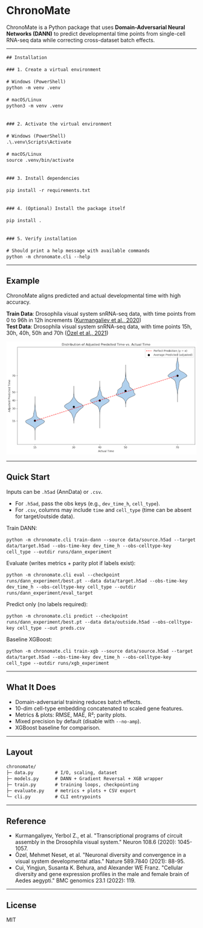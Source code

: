 # ChronoMate

ChronoMate is a Python package that uses **Domain-Adversarial Neural Networks (DANN)** to predict developmental time points from single-cell RNA-seq data while correcting cross-dataset batch effects.

---
<pre><code>## Installation

### 1. Create a virtual environment

# Windows (PowerShell)
python -m venv .venv

# macOS/Linux
python3 -m venv .venv


### 2. Activate the virtual environment

# Windows (PowerShell)
.\.venv\Scripts\Activate

# macOS/Linux
source .venv/bin/activate


### 3. Install dependencies

pip install -r requirements.txt


### 4. (Optional) Install the package itself

pip install .


### 5. Verify installation

# Should print a help message with available commands
python -m chronomate.cli --help
</code></pre>


---

## Example

ChronoMate aligns predicted and actual developmental time with high accuracy.

**Train Data**: Drosophila visual system snRNA-seq data, with time points from 0 to 96h in 12h increments ([Kurmangaliev et al., 2020](https://www.cell.com/neuron/fulltext/S0896-6273(20)30774-1?dgcid=raven_jbs_aip_email))  
**Test Data**: Drosophila visual system snRNA-seq data, with time points 15h, 30h, 40h, 50h and 70h ([Özel et al., 2021](https://www.nature.com/articles/s41586-020-2879-3))

![Figure 3 — Predicted vs. Actual](./Figure3.png)

---

## Quick Start

Inputs can be `.h5ad` (AnnData) or `.csv`.

- For `.h5ad`, pass the obs keys (e.g., `dev_time_h`, `cell_type`).
- For `.csv`, columns may include `time` and `cell_type` (time can be absent for target/outside data).

Train DANN:

    python -m chronomate.cli train-dann --source data/source.h5ad --target data/target.h5ad --obs-time-key dev_time_h --obs-celltype-key cell_type --outdir runs/dann_experiment

Evaluate (writes metrics + parity plot if labels exist):

    python -m chronomate.cli eval --checkpoint runs/dann_experiment/best.pt --data data/target.h5ad --obs-time-key dev_time_h --obs-celltype-key cell_type --outdir runs/dann_experiment/eval_target

Predict only (no labels required):

    python -m chronomate.cli predict --checkpoint runs/dann_experiment/best.pt --data data/outside.h5ad --obs-celltype-key cell_type --out preds.csv

Baseline XGBoost:

    python -m chronomate.cli train-xgb --source data/source.h5ad --target data/target.h5ad --obs-time-key dev_time_h --obs-celltype-key cell_type --outdir runs/xgb_experiment

---

## What It Does

- Domain-adversarial training reduces batch effects.
- 10-dim cell-type embedding concatenated to scaled gene features.
- Metrics & plots: RMSE, MAE, R²; parity plots.
- Mixed precision by default (disable with `--no-amp`).
- XGBoost baseline for comparison.

---

## Layout

    chronomate/
    ├─ data.py        # I/O, scaling, dataset
    ├─ models.py      # DANN + Gradient Reversal + XGB wrapper
    ├─ train.py       # training loops, checkpointing
    ├─ evaluate.py    # metrics + plots + CSV export
    └─ cli.py         # CLI entrypoints

---

## Reference

- Kurmangaliyev, Yerbol Z., et al. "Transcriptional programs of circuit assembly in the Drosophila visual system." Neuron 108.6 (2020): 1045-1057.
- Özel, Mehmet Neset, et al. "Neuronal diversity and convergence in a visual system developmental atlas." Nature 589.7840 (2021): 88-95.
- Cui, Yingjun, Susanta K. Behura, and Alexander WE Franz. "Cellular diversity and gene expression profiles in the male and female brain of Aedes aegypti." BMC genomics 23.1 (2022): 119.

---

## License

MIT

